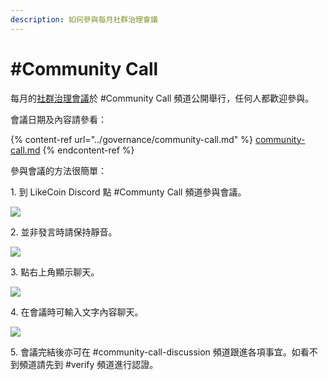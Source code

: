 ```yaml
---
description: 如何參與每月社群治理會議
---
```


# #Community Call

每月的[社群治理會議](../governance/community-call.md)於 #Community Call 頻道公開舉行，任何人都歡迎參與。

會議日期及內容請參看：

{% content-ref url="../governance/community-call.md" %}
[community-call.md](../governance/community-call.md)
{% endcontent-ref %}

參與會議的方法很簡單：

1\. 到 LikeCoin Discord 點 #Communty Call 頻道參與會議。

![](<../../.gitbook/assets/Community Call 1.png>)

2\. 並非發言時請保持靜音。

![](<../../.gitbook/assets/Community Call 2.png>)

3\. 點右上角顯示聊天。

![](<../../.gitbook/assets/Community Call 3.png>)

4\. 在會議時可輸入文字內容聊天。

![](<../../.gitbook/assets/Community Call 4.png>)

5\. 會議完結後亦可在 #community-call-discussion 頻道跟進各項事宜。如看不到頻道請先到 #verify 頻道進行認證。
